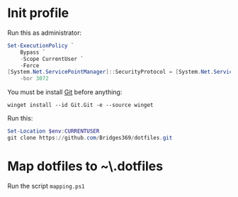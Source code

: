 # Init profile

Run this as administrator:

```powershell
Set-ExecutionPolicy `
    Bypass `
    -Scope CurrentUser `
    -Force
[System.Net.ServicePointManager]::SecurityProtocol = [System.Net.ServicePointManager]::SecurityProtocol `
    -bor 3072
```

You must be install [Git](https://git-scm.com/) before anything:
```
winget install --id Git.Git -e --source winget
```

Run this:
```powershell
Set-Location $env:CURRENTUSER
git clone https://github.com/Bridges369/dotfiles.git
```

# Map dotfiles to ~\\.dotfiles

Run the script `mapping.ps1`
